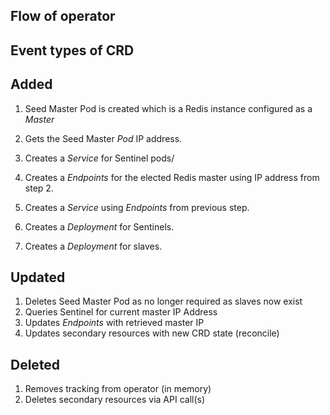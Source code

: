 ## Flow of operator

## Event types of CRD

## Added

1. Seed Master Pod is created which is a Redis instance configured as a *Master*

2. Gets the Seed Master *Pod* IP address.

4. Creates a *Service* for Sentinel pods/

5. Creates a *Endpoints* for the elected Redis master using IP address from step 2.

6. Creates a *Service* using *Endpoints* from previous step.

7. Creates a *Deployment* for Sentinels.

8. Creates a *Deployment* for slaves.


## Updated

1.  Deletes Seed Master Pod as no longer required as slaves now exist
2.  Queries Sentinel for current master IP Address
3.  Updates *Endpoints* with retrieved master IP
5.  Updates secondary resources with new CRD state (reconcile)


## Deleted

1. Removes tracking from operator (in memory)
3. Deletes secondary resources via API call(s)

